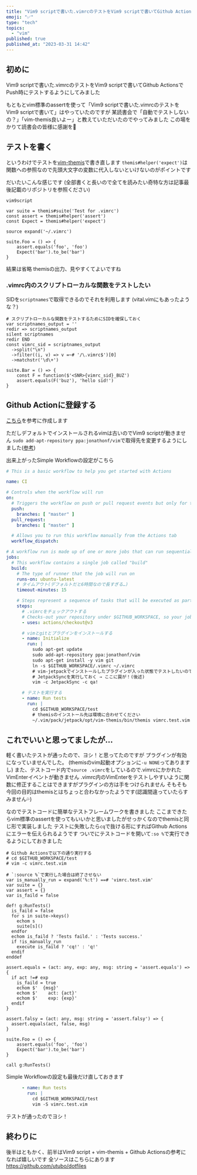 ```yaml
---
title: "Vim9 scriptで書いた.vimrcのテストをVim9 scriptで書いてGithub Actionsでpush時に実行させた話"
emoji: "✅"
type: "tech"
topics:
  - "vim"
published: true
published_at: "2023-03-31 14:42"
---
```


## 初めに
Vim9 scriptで書いた.vimrcのテストをVim9 scriptで書いてGithub ActionsでPush時にテストするようにしてみました

もともとvim標準のassertを使って「Vim9 scriptで書いた.vimrcのテストをVim9 scriptで書いて」はやっていたのですが
某読書会で「自動でテストしないの？」「vim-themis良いよー」と教えていただいたのでやってみました
この場をかりて読書会の皆様に感謝を🙏

## テストを書く
というわけでテストを[vim-themis](https://github.com/thinca/vim-themis)で書き直します
`themis#helper('expect')`は関数への参照なので先頭大文字の変数に代入しないといけないのがポイントです

だいたいこんな感じです
(全部書くと長いので全てを読みたい奇特な方は記事最後記載のリポジトリを参照ください)
```vim
vim9script

var suite = themis#suite('Test for .vimrc')
const assert = themis#helper('assert')
const Expect = themis#helper('expect')

source expand('~/.vimrc')

suite.Foo = () => {
    assert.equals('foo', 'foo')
    Expect('bar').to_be('bar')
}
```

結果は省略
themisの出力、見やすくてよいですね

### .vimrc内のスクリプトローカルな関数をテストしたい
SIDを`scriptnames`で取得できるのでそれを利用します
(vital.vimにもあったような？)
```vim
# スクリプトローカルな関数をテストするためにSIDを確保しておく
var scriptnames_output = ''
redir => scriptnames_output
silent scriptnames
redir END
const vimrc_sid = scriptnames_output
  ->split("\n")
  ->filter((i, v) => v =~# '/\.vimrc$')[0]
  ->matchstr('\d\+')

suite.Bar = () => {
    const F = function($'<SNR>{vimrc_sid}_BUZ')
    assert.equals(F('buz'), 'hello sid!')
}
```

## Github Actionに登録する
[こちら](https://qiita.com/stackline/items/6a7fa64d2291171cb3c2)を参考に作成します

ただしデフォルトでインストールされるvimは古いのでVim9 scriptが動きません
`sudo add-apt-repository ppa:jonathonf/vim`で取得先を変更するようにしました([参考](https://dev.to/kaede_io/vim-ubunt-no-vim-wo-81-kara-90-nishang-geru-38o5))


出来上がったSimple Workflowの設定がこちら
```yaml
# This is a basic workflow to help you get started with Actions

name: CI

# Controls when the workflow will run
on:
  # Triggers the workflow on push or pull request events but only for the "master" branch
  push:
    branches: [ "master" ]
  pull_request:
    branches: [ "master" ]

  # Allows you to run this workflow manually from the Actions tab
  workflow_dispatch:

# A workflow run is made up of one or more jobs that can run sequentially or in parallel
jobs:
  # This workflow contains a single job called "build"
  build:
    # The type of runner that the job will run on
    runs-on: ubuntu-latest
    # タイムアウト(デフォルトだと6時間なので長すぎる…)
    timeout-minutes: 15

    # Steps represent a sequence of tasks that will be executed as part of the job
    steps:
      # .vimrcをチェックアウトする
      # Checks-out your repository under $GITHUB_WORKSPACE, so your job can access it
      - uses: actions/checkout@v3

      # vimとgitとプラグインをインストールする
      - name: Initialize
        run: |
          sudo apt-get update
          sudo add-apt-repository ppa:jonathonf/vim
          sudo apt-get install -y vim git
          ln -s $GITHUB_WORKSPACE/.vimrc ~/.vimrc
          # vim-jetpackでインストールしたプラグインが入った状態でテストしたいので
          # JetpackSyncを実行しておく → ここに罠が！(後述)
          vim -c JetpackSync -c qa!

      # テストを実行する
      - name: Run tests
        run: |
          cd $GITHUB_WORKSPACE/test
          # themisのインストール先は環境に合わせてください
          ~/.vim/pack/jetpack/opt/vim-themis/bin/themis vimrc.test.vim
```

## これでいいと思ってましたが…

軽く書いたテストが通ったので、ヨシ！と思ってたのですが
プラグインが有効になっていませんでした。 (themisのvim起動オプションに`-u NONE`ってありますし)
また、テストコード内で`source .vimrc`をしているので.vimrcにかかれたVimEnterイベントが動きません
.vimrc内のVimEnterをテストしやすいように関数に修正することはできますがプラグインの方は手をつけられません
そもそも今回の目的はthemisとはちょっと合わなかったようです(認識間違っていたらすみません💦)

なのでテストコードに簡単なテストフレームワークを書きました
ここまできたらvim標準のassertを使ってもいいかと思いましたがせっかくなのでthemisと同じ形で実装しました
テストに失敗したら`cq`で抜ける形にすればGithub Actionsにエラーを伝えられるようです
ついでにテストコードを開いて`:so %`で実行できるようにしておきました

```vim
# Github Actionsで以下の通り実行する
# cd $GITHUB_WORKSPACE/test
# vim -c vimrc.test.vim

# `:source %`で実行した場合は終了させない
var is_manually_run = expand('%:t') ==# 'vimrc.test.vim'
var suite = {}
var assert = {}
var is_faild = false

def! g:RunTests()
  is_faild = false
  for s in suite->keys()
    echom s
    suite[s]()
  endfor
  echom is_faild ? 'Tests faild.' : 'Tests success.'
  if !is_manually_run
    execute is_faild ? 'cq!' : 'q!'
  endif
enddef

assert.equals = (act: any, exp: any, msg: string = 'assert.equals') => {
  if act !=# exp
    is_faild = true
    echom $'  {msg}'
    echom $'    act: {act}'
    echom $'    exp: {exp}'
  endif
}

assert.falsy = (act: any, msg: string = 'assert.falsy') => {
  assert.equals(act, false, msg)
}

suite.Foo = () => {
    assert.equals('foo', 'foo')
    Expect('bar').to_be('bar')
}

call g:RunTests()
```

Simple Workflowの設定も最後だけ直しておきます
```yaml
      - name: Run tests
        run: |
          cd $GITHUB_WORKSPACE/test
          vim -S vimrc.test.vim
```

テストが通ったのでヨシ！

## 終わりに
後半はともかく、前半はVim9 script + vim-themis + Github Actionsの参考になれば嬉しいです
全ソースはこちらにあります
https://github.com/utubo/dotfiles

